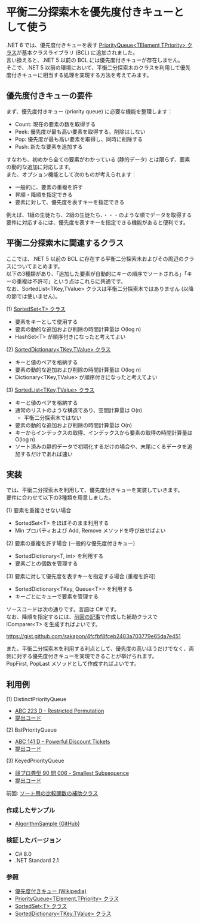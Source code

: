 # 平衡二分探索木を優先度付きキューとして使う
.NET 6 では、優先度付きキューを表す [PriorityQueue\<TElement,TPriority\> クラス](https://docs.microsoft.com/dotnet/api/system.collections.generic.priorityqueue-2)が基本クラスライブラリ (BCL) に追加されました。  
言い換えると、.NET 5 以前の BCL には優先度付きキューが存在しません。  
そこで、.NET 5 以前の環境において、平衡二分探索木のクラスを利用して優先度付きキューに相当する処理を実現する方法を考えてみます。

## 優先度付きキューの要件
まず、優先度付きキュー (priority queue) に必要な機能を整理します：
- Count: 現在の要素の数を取得する
- Peek: 優先度が最も高い要素を取得する。削除はしない
- Pop: 優先度が最も高い要素を取得し、同時に削除する
- Push: 新たな要素を追加する

すなわち、初めから全ての要素がわかっている (静的データ) とは限らず、要素の動的な追加に対応します。  
また、オプション機能として次のものが考えられます：
- 一般的に、要素の重複を許す
- 昇順・降順を指定できる
- 要素に対して、優先度を表すキーを指定できる

例えば、1組の生徒たち、2組の生徒たち、・・・のような順でデータを取得する要件に対応するには、優先度を表すキーを指定できる機能があると便利です。

## 平衡二分探索木に関連するクラス
ここでは、.NET 5 以前の BCL に存在する平衡二分探索木およびその周辺のクラスについてまとめます。  
以下の3種類があり、「追加した要素が自動的にキーの順序でソートされる」「キーの重複は不許可」という点はこれらに共通です。  
なお、SortedList\<TKey,TValue\> クラスは平衡二分探索木ではありません (以降の節では使いません)。

(1) [SortedSet\<T\> クラス](https://docs.microsoft.com/dotnet/api/system.collections.generic.sortedset-1)
- 要素をキーとして使用する
- 要素の動的な追加および削除の時間計算量は O(log n)
- HashSet\<T\> が順序付きになったと考えてよい

(2) [SortedDictionary\<TKey,TValue\> クラス](https://docs.microsoft.com/dotnet/api/system.collections.generic.sorteddictionary-2)
- キーと値のペアを格納する
- 要素の動的な追加および削除の時間計算量は O(log n)
- Dictionary\<TKey,TValue\> が順序付きになったと考えてよい

(3) [SortedList\<TKey,TValue\> クラス](https://docs.microsoft.com/dotnet/api/system.collections.generic.sortedlist-2)
- キーと値のペアを格納する
- 通常のリストのような構造であり、空間計算量は O(n)
  - 平衡二分探索木ではない
- 要素の動的な追加および削除の時間計算量は O(n)
- キーからインデックスの取得、インデックスから要素の取得の時間計算量は O(log n)
- ソート済みの静的データで初期化するだけの場合や、末尾にくるデータを追加するだけであれば速い

## 実装
では、平衡二分探索木を利用して、優先度付きキューを実装していきます。  
要件に合わせて以下の3種類を用意しました。

(1) 要素を重複させない場合
- SortedSet\<T\> をほぼそのまま利用する
- Min プロパティおよび Add, Remove メソッドを呼び出せばよい

(2) 要素の重複を許す場合 (一般的な優先度付きキュー)
- SortedDictionary\<T, int\> を利用する
- 要素ごとの個数を管理する

(3) 要素に対して優先度を表すキーを指定する場合 (重複を許可)
- SortedDictionary\<TKey, Queue\<T\>\> を利用する
- キーごとにキューで要素を管理する

ソースコードは次の通りです。言語は C# です。  
なお、降順を指定するには、[前回の記事](Comparer-Helper.md)で作成した補助クラスで IComparer\<T\> を生成すればよいです。

https://gist.github.com/sakapon/4fcfbf8fceb2483a703779e65da7e451

また、平衡二分探索木を利用する利点として、優先度の高いほうだけでなく、両側に対する優先度付きキューを実現できることが挙げられます。  
PopFirst, PopLast メソッドとして作成すればよいです。

## 利用例
(1) DistinctPriorityQueue
- [ABC 223 D - Restricted Permutation](https://atcoder.jp/contests/abc223/tasks/abc223_d)
- [提出コード](https://atcoder.jp/contests/abc223/submissions/28159673)

(2) BstPriorityQueue
- [ABC 141 D - Powerful Discount Tickets](https://atcoder.jp/contests/abc141/tasks/abc141_d)
- [提出コード](https://atcoder.jp/contests/abc141/submissions/28160509)

(3) KeyedPriorityQueue
- [競プロ典型 90 問 006 - Smallest Subsequence](https://atcoder.jp/contests/typical90/tasks/typical90_f)
- [提出コード](https://atcoder.jp/contests/typical90/submissions/28159389)

前回: [ソート用の比較関数の補助クラス](Comparer-Helper.md)

### 作成したサンプル
- [AlgorithmSample (GitHub)](https://github.com/sakapon/Samples-2020/tree/master/AlgorithmSample/AlgorithmLab/DataTrees)

### 検証したバージョン
- C# 8.0
- .NET Standard 2.1

### 参照
- [優先度付きキュー (Wikipedia)](https://t.co/hRIyIbXAmC)
- [PriorityQueue\<TElement,TPriority\> クラス](https://docs.microsoft.com/dotnet/api/system.collections.generic.priorityqueue-2)
- [SortedSet\<T\> クラス](https://docs.microsoft.com/dotnet/api/system.collections.generic.sortedset-1)
- [SortedDictionary\<TKey,TValue\> クラス](https://docs.microsoft.com/dotnet/api/system.collections.generic.sorteddictionary-2)

